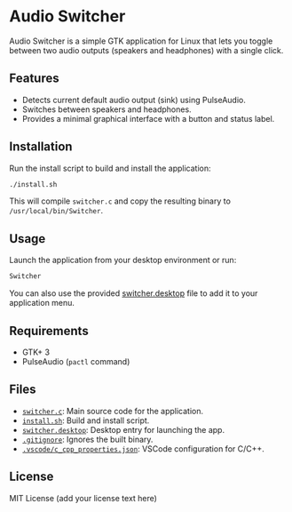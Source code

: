 # Audio Switcher

Audio Switcher is a simple GTK application for Linux that lets you toggle between two audio outputs (speakers and headphones) with a single click.

## Features

- Detects current default audio output (sink) using PulseAudio.
- Switches between speakers and headphones.
- Provides a minimal graphical interface with a button and status label.

## Installation

Run the install script to build and install the application:

```sh
./install.sh
```

This will compile `switcher.c` and copy the resulting binary to `/usr/local/bin/Switcher`.

## Usage

Launch the application from your desktop environment or run:

```sh
Switcher
```

You can also use the provided [switcher.desktop](switcher.desktop) file to add it to your application menu.

## Requirements

- GTK+ 3
- PulseAudio (`pactl` command)

## Files

- [`switcher.c`](switcher.c): Main source code for the application.
- [`install.sh`](install.sh): Build and install script.
- [`switcher.desktop`](switcher.desktop): Desktop entry for launching the app.
- [`.gitignore`](.gitignore): Ignores the built binary.
- [`.vscode/c_cpp_properties.json`](.vscode/c_cpp_properties.json): VSCode configuration for C/C++.

## License

MIT License (add your license text here)
